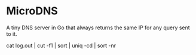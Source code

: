 # MicroDNS
A tiny DNS server in Go that always returns the same IP for any query sent to it.

cat log.out | cut -f1 | sort | uniq -cd | sort -nr
